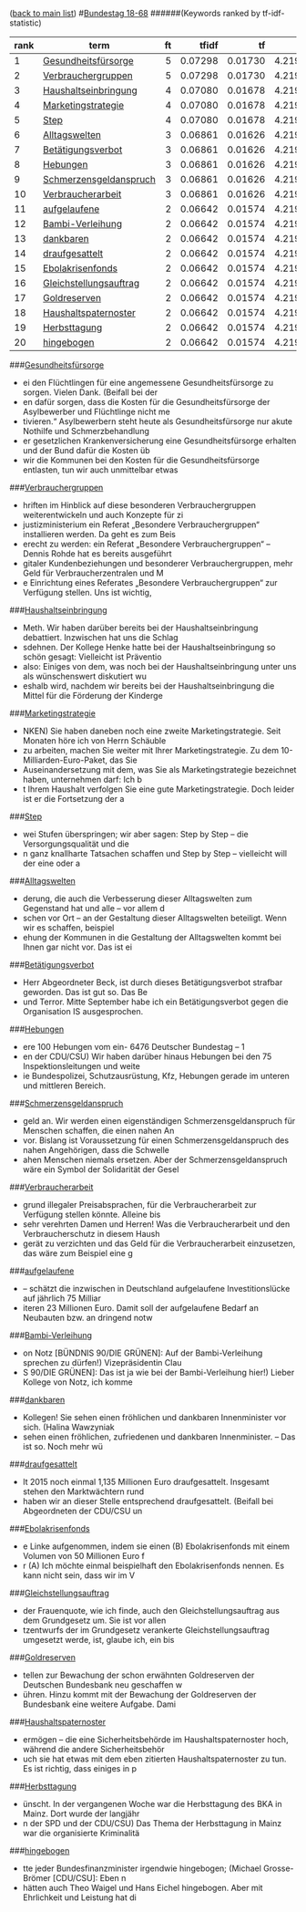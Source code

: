 ([back to main list](readme.md))
#<a href='http://dip21.bundestag.de/dip21/btp/18/18068.pdf' target='x'>Bundestag 18-68</a> 
######(Keywords ranked by tf-idf-statistic) 

rank | term | ft | tfidf | tf | idf
--- | --- | ---: | ---: | ---: | ---:
1 | [Gesundheitsfürsorge](#gesundheitsfürsorge) | 5 | 0.07298 | 0.01730 | 4.21951
2 | [Verbrauchergruppen](#verbrauchergruppen) | 5 | 0.07298 | 0.01730 | 4.21951
3 | [Haushaltseinbringung](#haushaltseinbringung) | 4 | 0.07080 | 0.01678 | 4.21951
4 | [Marketingstrategie](#marketingstrategie) | 4 | 0.07080 | 0.01678 | 4.21951
5 | [Step](#step) | 4 | 0.07080 | 0.01678 | 4.21951
6 | [Alltagswelten](#alltagswelten) | 3 | 0.06861 | 0.01626 | 4.21951
7 | [Betätigungsverbot](#betätigungsverbot) | 3 | 0.06861 | 0.01626 | 4.21951
8 | [Hebungen](#hebungen) | 3 | 0.06861 | 0.01626 | 4.21951
9 | [Schmerzensgeldanspruch](#schmerzensgeldanspruch) | 3 | 0.06861 | 0.01626 | 4.21951
10 | [Verbraucherarbeit](#verbraucherarbeit) | 3 | 0.06861 | 0.01626 | 4.21951
11 | [aufgelaufene](#aufgelaufene) | 2 | 0.06642 | 0.01574 | 4.21951
12 | [Bambi-Verleihung](#bambi-verleihung) | 2 | 0.06642 | 0.01574 | 4.21951
13 | [dankbaren](#dankbaren) | 2 | 0.06642 | 0.01574 | 4.21951
14 | [draufgesattelt](#draufgesattelt) | 2 | 0.06642 | 0.01574 | 4.21951
15 | [Ebolakrisenfonds](#ebolakrisenfonds) | 2 | 0.06642 | 0.01574 | 4.21951
16 | [Gleichstellungsauftrag](#gleichstellungsauftrag) | 2 | 0.06642 | 0.01574 | 4.21951
17 | [Goldreserven](#goldreserven) | 2 | 0.06642 | 0.01574 | 4.21951
18 | [Haushaltspaternoster](#haushaltspaternoster) | 2 | 0.06642 | 0.01574 | 4.21951
19 | [Herbsttagung](#herbsttagung) | 2 | 0.06642 | 0.01574 | 4.21951
20 | [hingebogen](#hingebogen) | 2 | 0.06642 | 0.01574 | 4.21951 

###[Gesundheitsfürsorge](#bundestag-18-68)

* ei den Flüchtlingen für eine angemessene Gesundheitsfürsorge zu sorgen. Vielen Dank. (Beifall bei der 
* en dafür sorgen, dass die Kosten für die Gesundheitsfürsorge der Asylbewerber und Flüchtlinge nicht me
* tivieren.“ Asylbewerbern steht heute als Gesundheitsfürsorge nur akute Nothilfe und Schmerzbehandlung 
* er gesetzlichen Krankenversicherung eine Gesundheitsfürsorge erhalten und der Bund dafür die Kosten üb
*  wir die Kommunen bei den Kosten für die Gesundheitsfürsorge entlasten, tun wir auch unmittelbar etwas 

###[Verbrauchergruppen](#bundestag-18-68)

* hriften im Hinblick auf diese besonderen Verbrauchergruppen weiterentwickeln und auch Konzepte für zi
* justizministerium ein Referat „Besondere Verbrauchergruppen“ installieren werden. Da geht es zum Beis
* erecht zu werden: ein Referat „Besondere Verbrauchergruppen“ – Dennis Rohde hat es bereits ausgeführt
* gitaler Kundenbeziehungen und besonderer Verbrauchergruppen, mehr Geld für Verbraucherzentralen und M
* e Einrichtung eines Referates „Besondere Verbrauchergruppen“ zur Verfügung stellen. Uns ist wichtig,  

###[Haushaltseinbringung](#bundestag-18-68)

*  Meth. Wir haben darüber bereits bei der Haushaltseinbringung debattiert. Inzwischen hat uns die Schlag
* sdehnen. Der Kollege Henke hatte bei der Haushaltseinbringung so schön gesagt: Vielleicht ist Präventio
*  also: Einiges von dem, was noch bei der Haushaltseinbringung unter uns als wünschenswert diskutiert wu
* eshalb wird, nachdem wir bereits bei der Haushaltseinbringung die Mittel für die Förderung der Kinderge 

###[Marketingstrategie](#bundestag-18-68)

* NKEN) Sie haben daneben noch eine zweite Marketingstrategie. Seit Monaten höre ich von Herrn Schäuble
* zu arbeiten, machen Sie weiter mit Ihrer Marketingstrategie. Zu dem 10-Milliarden-Euro-Paket, das Sie
*  Auseinandersetzung mit dem, was Sie als Marketingstrategie bezeichnet haben, unternehmen darf: Ich b
* t Ihrem Haushalt verfolgen Sie eine gute Marketingstrategie. Doch leider ist er die Fortsetzung der a 

###[Step](#bundestag-18-68)

* wei Stufen überspringen; wir aber sagen: Step by Step – die Versorgungsqualität und die
* n ganz knallharte Tatsachen schaffen und Step by Step – vielleicht will der eine oder a 

###[Alltagswelten](#bundestag-18-68)

* derung, die auch die Verbesserung dieser Alltagswelten zum Gegenstand hat und alle – vor allem d
* schen vor Ort – an der Gestaltung dieser Alltagswelten beteiligt. Wenn wir es schaffen, beispiel
* ehung der Kommunen in die Gestaltung der Alltagswelten kommt bei Ihnen gar nicht vor. Das ist ei 

###[Betätigungsverbot](#bundestag-18-68)

* Herr Abgeordneter Beck, ist durch dieses Betätigungsverbot strafbar geworden. Das ist gut so. Das Be
* und Terror. Mitte September habe ich ein Betätigungsverbot gegen die Organisation IS ausgesprochen.  

###[Hebungen](#bundestag-18-68)

* ere 100 Hebungen vom ein-   6476   Deutscher Bundestag – 1
* en der CDU/CSU) Wir haben darüber hinaus Hebungen bei den 75 Inspektionsleitungen und weite
* ie Bundespolizei, Schutzausrüstung, Kfz, Hebungen gerade im unteren und mittleren Bereich.  

###[Schmerzensgeldanspruch](#bundestag-18-68)

* geld an. Wir werden einen eigenständigen Schmerzensgeldanspruch für Menschen schaffen, die einen nahen An
* vor. Bislang ist Voraussetzung für einen Schmerzensgeldanspruch des nahen Angehörigen, dass die Schwelle 
* ahen Menschen niemals ersetzen. Aber der Schmerzensgeldanspruch wäre ein Symbol der Solidarität der Gesel 

###[Verbraucherarbeit](#bundestag-18-68)

* grund illegaler Preisabsprachen, für die Verbraucherarbeit zur Verfügung stellen könnte. Alleine bis
* sehr verehrten Damen und Herren! Was die Verbraucherarbeit und den Verbraucherschutz in diesem Haush
* gerät zu verzichten und das Geld für die Verbraucherarbeit einzusetzen, das wäre zum Beispiel eine g 

###[aufgelaufene](#bundestag-18-68)

*  – schätzt die inzwischen in Deutschland aufgelaufene Investitionslücke auf jährlich 75 Milliar
* iteren 23 Millionen Euro. Damit soll der aufgelaufene Bedarf an Neubauten bzw. an dringend notw 

###[Bambi-Verleihung](#bundestag-18-68)

* on Notz [BÜNDNIS 90/DIE GRÜNEN]: Auf der Bambi-Verleihung sprechen zu dürfen!) Vizepräsidentin Clau
* S 90/DIE GRÜNEN]: Das ist ja wie bei der Bambi-Verleihung hier!) Lieber Kollege von Notz, ich komme 

###[dankbaren](#bundestag-18-68)

* Kollegen! Sie sehen einen fröhlichen und dankbaren Innenminister vor sich. (Halina Wawzyniak
*  sehen einen fröhlichen, zufriedenen und dankbaren Innenminister. – Das ist so. Noch mehr wü 

###[draufgesattelt](#bundestag-18-68)

* lt 2015 noch einmal 1,135 Millionen Euro draufgesattelt. Insgesamt stehen den Marktwächtern rund 
*  haben wir an dieser Stelle entsprechend draufgesattelt. (Beifall bei Abgeordneten der CDU/CSU un 

###[Ebolakrisenfonds](#bundestag-18-68)

* e Linke aufgenommen, indem sie einen (B) Ebolakrisenfonds mit einem Volumen von 50 Millionen Euro f
* r (A) Ich möchte einmal beispielhaft den Ebolakrisenfonds nennen. Es kann nicht sein, dass wir im V 

###[Gleichstellungsauftrag](#bundestag-18-68)

* der Frauenquote, wie ich finde, auch den Gleichstellungsauftrag aus dem Grundgesetz um. Sie ist vor allen
* tzentwurfs der im Grundgesetz verankerte Gleichstellungsauftrag umgesetzt werde, ist, glaube ich, ein bis 

###[Goldreserven](#bundestag-18-68)

* tellen zur Bewachung der schon erwähnten Goldreserven der Deutschen Bundesbank neu geschaffen w
* ühren. Hinzu kommt mit der Bewachung der Goldreserven der Bundesbank eine weitere Aufgabe. Dami 

###[Haushaltspaternoster](#bundestag-18-68)

* ermögen – die eine Sicherheitsbehörde im Haushaltspaternoster hoch, während die andere Sicherheitsbehör
* uch sie hat etwas mit dem eben zitierten Haushaltspaternoster zu tun. Es ist richtig, dass einiges in p 

###[Herbsttagung](#bundestag-18-68)

* ünscht. In der vergangenen Woche war die Herbsttagung des BKA in Mainz. Dort wurde der langjähr
* n der SPD und der CDU/CSU) Das Thema der Herbsttagung in Mainz war die organisierte Kriminalitä 

###[hingebogen](#bundestag-18-68)

* tte jeder Bundesfinanzminister irgendwie hingebogen; (Michael Grosse-Brömer [CDU/CSU]: Eben n
*  hätten auch Theo Waigel und Hans Eichel hingebogen. Aber mit Ehrlichkeit und Leistung hat di 

